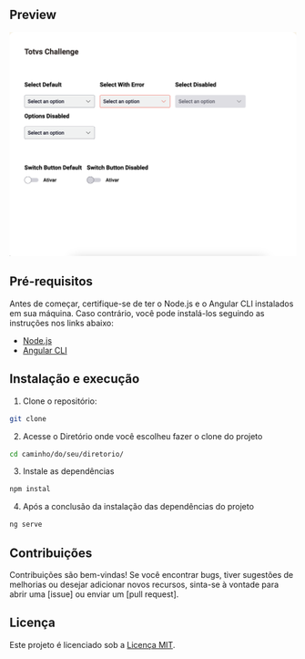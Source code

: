 ## Preview

![Preview](https://raw.githubusercontent.com/matheus-ts/totvs-challenge/main/src/assets/preview.png)

## Pré-requisitos

Antes de começar, certifique-se de ter o Node.js e o Angular CLI instalados em sua máquina. Caso contrário, você pode instalá-los seguindo as instruções nos links abaixo:

- [Node.js](https://nodejs.org/)
- [Angular CLI](https://angular.io/cli)

## Instalação e execução

1. Clone o repositório:

```bash
git clone 
```

2. Acesse o Diretório onde você escolheu fazer o clone do projeto

```bash
cd caminho/do/seu/diretorio/
```

3. Instale as dependências

```bash
npm instal
```

4. Após a conclusão da instalação das dependências do projeto

```bash
ng serve
```

## Contribuições

Contribuições são bem-vindas! Se você encontrar bugs, tiver sugestões de melhorias ou desejar adicionar novos recursos, sinta-se à vontade para abrir uma [issue] ou enviar um [pull request].

## Licença

Este projeto é licenciado sob a [Licença MIT](LICENSE).
